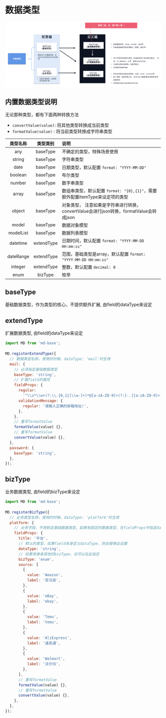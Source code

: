 # 数据类型

![数据类型说明](../../public/datatype.png)

## 内置数据类型说明

无论那种类型，都有下面两种转换方法

- `convertValue(value)`: 将其他类型转换成当前类型
- `formatValue(value)` : 将当前类型转换成字符串类型

| 类型名称  |  类型类别  | 说明                                                                                   |
| :-------: | :--------: | :------------------------------------------------------------------------------------- |
|    any    |  baseType  | 不确定的类型，特殊场景使用                                                             |
|  string   |  baseType  | 字符串类型                                                                             |
|   date    |  baseType  | 日期类型，默认配置 `format: "YYYY-MM-DD"`                                              |
|  boolean  |  baseType  | 布尔类型                                                                               |
|  number   |  baseType  | 数字串类型                                                                             |
|   array   |  baseType  | 数组串类型，默认配置 `format: "{0},{1}"`，需要额外配置itemType来设定项的类型           |
|  object   |  baseType  | 对象类型， 注意如果是字符串进行转换，convertValue会进行json转换，formatValue会转成json |
|   model   |  baseType  | 数据对象模型                                                                           |
| modelList |  baseType  | 数据列表模型                                                                           |
| datetime  | extendType | 日期时间，默认配置 `format: "YYYY-MM-DD HH:mm:ss"`                                     |
| dateRange | extendType | 范围，基础类型是array，默认配置 `format: "YYYY-MM-DD HH:mm:ss"`                        |
|  integer  | extendType | 整数，默认配置 `decimal: 0`                                                            |
|   enum    |  bizType   | 枚举                                                                                   |

## baseType

基础数据类型，作为类型的核心，不提供额外扩展, 由field的dataType来设定

## extendType

扩展数据类型, 由field的dataType来设定

```javascript
import MD from 'md-base';

MD.registerExtendType({
  // 数据类型名称，使用的时候，dataType: 'mail'时生效
  mail: {
    // 必须指定基础数据类型
    baseType: 'string',
    // 扩展field的属性
    fieldProps: {
      regular:
        '^\\s*\\w+(?:\\.{0,1}[\\w-]+)*@[a-zA-Z0-9]+(?:[-.][a-zA-Z0-9]+)*\\.[a-zA-Z]+\\s*$',
      validationMessage: {
        regular: '请输入正确的邮箱地址!',
      },
    },
    // 重写formatValue
    formatValue(value) {},
    // 重写formatValue
    convertValue(value) {},
  },
  password: {
    baseType: 'string',
  },
});
```

## bizType

业务数据类型, 由field的bizType来设定

```javascript
import MD from 'md-base';

MD.registerBizType({
  // 业务类型名称，使用的时候，dataType: 'platform'时生效
  platform: {
    // 业务字段，不用制定基础数据类型，如果有固定的数据类型，在fieldProps中指定dataType即可
    fieldProps: {
      title: '平台',
      // 默认的类型，如果field本身定义dataType，则会替换此设置
      dataType: 'string',
      // 如果有继承其他的bizType，也可以在此指定
      bizType: 'enum',
      source: [
        {
          value: 'Amazon',
          label: '亚马逊',
        },
        {
          value: 'eBay',
          label: 'ebay',
        },
        {
          value: 'Temu',
          label: 'temu',
        },
        {
          value: 'AliExpress',
          label: '速卖通',
        },
        {
          value: 'Walmart',
          label: '沃尔玛',
        },
      ],
      // 重写formatValue
      formatValue(value) {},
      // 重写formatValue
      convertValue(value) {},
    },
  },
});
```
